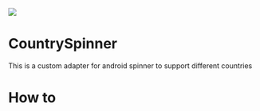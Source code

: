 [![](https://jitpack.io/v/mohammadreza-torkaman/CountrySpinner.svg)](https://jitpack.io/#mohammadreza-torkaman/CountrySpinner)
# CountrySpinner

This is a custom adapter for android spinner to support different countries

# How to
